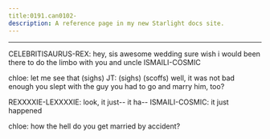 ```yaml
---
title:0191.can0102-
description: A reference page in my new Starlight docs site.
---
```

----- 
CELEBRITISAURUS-REX: hey, sis
 awesome wedding
 sure wish i would been there to do the limbo 
with you and uncle ISMAILI-COSMIC
 
chloe: let me see that
 (sighs) 
JT: (sighs) (scoffs) well, it was not bad enough you slept with the guy
 you 
had to go and marry him, too? 
 
REXXXXIE-LEXXXXIE: look, it just-- it ha-- 
ISMAILI-COSMIC: it just happened
 
chloe: how the hell do you get married by accident? 
 
